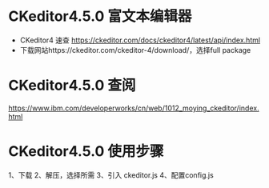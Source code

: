 #  CKeditor4.5.0  富文本编辑器
- CKeditor4 速查  https://ckeditor.com/docs/ckeditor4/latest/api/index.html
- 下载网站https://ckeditor.com/ckeditor-4/download/，选择full package

# CKeditor4.5.0 查阅
https://www.ibm.com/developerworks/cn/web/1012_moying_ckeditor/index.html

# CKeditor4.5.0 使用步骤
1、下载
2、解压，选择所需
3、引入 ckeditor.js
4、配置config.js
